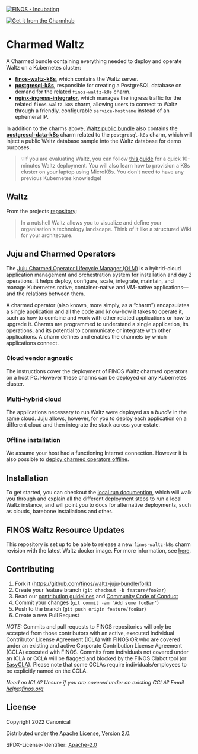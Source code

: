 [![FINOS - Incubating](https://cdn.jsdelivr.net/gh/finos/contrib-toolbox@master/images/badge-incubating.svg)](https://finosfoundation.atlassian.net/wiki/display/FINOS/Incubating)

[![Get it from the Charmhub](https://charmhub.io/finos-waltz-bundle/badge.svg)](https://charmhub.io/finos-waltz-bundle)

# Charmed Waltz
A Charmed bundle containing everything needed to deploy and operate Waltz on a Kubernetes cluster: 

* [**finos-waltz-k8s**](https://github.com/finos/waltz-integration-juju), which contains the Waltz server.
* [**postgresql-k8s**](https://charmhub.io/postgresql-k8s), responsible for creating a PostgreSQL database on demand for the related ``finos-waltz-k8s`` charm.
* [**nginx-ingress-integrator**](https://charmhub.io/nginx-ingress-integrator), which manages the ingress traffic for the related ``finos-waltz-k8s`` charm, allowing users to connect to Waltz through a friendly, configurable ``service-hostname`` instead of an ephemeral IP.

In addition to the charms above, [Waltz public bundle](https://github.com/finos/waltz-juju-bundle/blob/public/bundle.yaml) also contains the [**postgresql-data-k8s**](https://charmhub.io/postgresql-data-k8s) charm related to the ``postgresql-k8s`` charm, which will inject a public Waltz database sample into the Waltz database for demo purposes.

>💡If you are evaluating Waltz, you can follow [this guide](/docs/guides/LocalDeployment.md) for a quick 10-minutes Waltz deployment. You will also learn how to provision a K8s cluster on your laptop using MicroK8s. You don't need to have any previous Kubernetes knowledge!

## Waltz 
From the projects [repository](https://github.com/finos/waltz):
> In a nutshell Waltz allows you to visualize and define your organisation's technology landscape. Think of it like a structured Wiki for your architecture.

## Juju and Charmed Operators

The [Juju Charmed Operator Lifecycle Manager (OLM)](https://juju.is/docs/olm) is a hybrid-cloud application management and orchestration system for installation and day 2 operations. It helps deploy, configure, scale, integrate, maintain, and manage Kubernetes native, container-native and VM-native applications—and the relations between them.

A charmed operator (also known, more simply, as a “charm”) encapsulates a single application and all the code and know-how it takes to operate it, such as how to combine and work with other related applications or how to upgrade it. Charms are programmed to understand a single application, its operations, and its potential to communicate or integrate with other applications. A charm defines and enables the channels by which applications connect.

### Cloud vendor agnostic

The instructions cover the deployment of FINOS Waltz charmed operators on a host PC. However these charms can be deployed on any Kubernetes cluster.

### Multi-hybrid cloud

The applications necessary to run Waltz were deployed as a _bundle_ in the same cloud. [Juju](https://juju.is/) allows, however, for you to deploy each application on a different cloud and then integrate the stack across your estate.

### Offline installation

We assume your host had a functioning Internet connection. However it is also possible to [deploy charmed operators offline](https://juju.is/docs/olm/working-offline).

## Installation
To get started, you can checkout the [local run documention](/docs/guides/LocalDeployment.md), which will walk you through and explain all the different deployment steps to run a local Waltz instance, and will point you to docs for alternative deployments, such as clouds, barebone installations and other.

## FINOS Waltz Resource Updates

This repository is set up to be able to release a new ``finos-waltz-k8s`` charm revision with the latest Waltz docker image. For more information, see [here](docs/development/CharmPublishing.md).

## Contributing

1. Fork it (<https://github.com/finos/waltz-juju-bundle/fork>)
2. Create your feature branch (`git checkout -b feature/fooBar`)
3. Read our [contribution guidelines](.github/CONTRIBUTING.md) and [Community Code of Conduct](https://www.finos.org/code-of-conduct)
4. Commit your changes (`git commit -am 'Add some fooBar'`)
5. Push to the branch (`git push origin feature/fooBar`)
6. Create a new Pull Request

_NOTE:_ Commits and pull requests to FINOS repositories will only be accepted from those contributors with an active, executed Individual Contributor License Agreement (ICLA) with FINOS OR who are covered under an existing and active Corporate Contribution License Agreement (CCLA) executed with FINOS. Commits from individuals not covered under an ICLA or CCLA will be flagged and blocked by the FINOS Clabot tool (or [EasyCLA](https://github.com/finos/community/blob/master/governance/Software-Projects/EasyCLA.md)). Please note that some CCLAs require individuals/employees to be explicitly named on the CCLA.

*Need an ICLA? Unsure if you are covered under an existing CCLA? Email [help@finos.org](mailto:help@finos.org)*

## License

Copyright 2022 Canonical

Distributed under the [Apache License, Version 2.0](http://www.apache.org/licenses/LICENSE-2.0).

SPDX-License-Identifier: [Apache-2.0](https://spdx.org/licenses/Apache-2.0)

